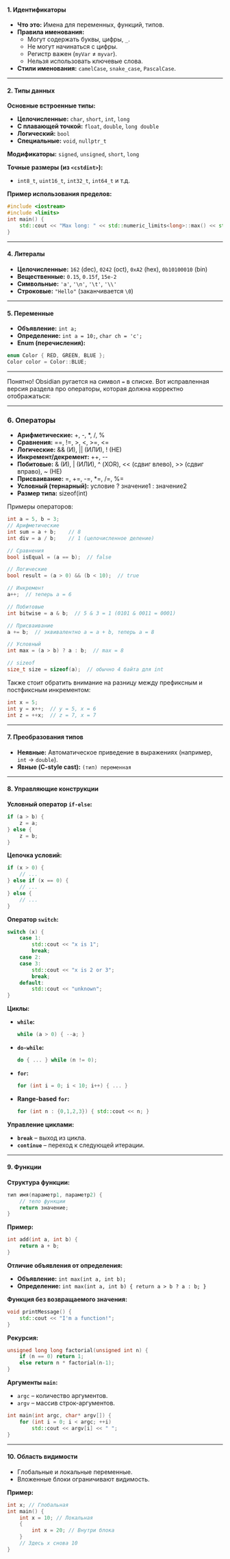 #### **1. Идентификаторы**
- **Что это:** Имена для переменных, функций, типов.
- **Правила именования:**
  - Могут содержать буквы, цифры, `_`.
  - Не могут начинаться с цифры.
  - Регистр важен (`myVar` ≠ `myvar`).
  - Нельзя использовать ключевые слова.
- **Стили именования:** `camelCase`, `snake_case`, `PascalCase`.

---

#### **2. Типы данных**
**Основные встроенные типы:**
- **Целочисленные:** `char`, `short`, `int`, `long`
- **С плавающей точкой:** `float`, `double`, `long double`
- **Логический:** `bool`
- **Специальные:** `void`, `nullptr_t`

**Модификаторы:** `signed`, `unsigned`, `short`, `long`

**Точные размеры (из `<cstdint>`):**
- `int8_t`, `uint16_t`, `int32_t`, `int64_t` и т.д.

**Пример использования пределов:**
```cpp
#include <iostream>
#include <limits>
int main() {
    std::cout << "Max long: " << std::numeric_limits<long>::max() << std::endl;
}
```

---

#### **4. Литералы**
- **Целочисленные:** `162` (dec), `0242` (oct), `0xA2` (hex), `0b10100010` (bin)
- **Вещественные:** `0.15`, `0.15f`, `15e-2`
- **Символьные:** `'a'`, `'\n'`, `'\t'`, `'\\'`
- **Строковые:** `"Hello"` (заканчивается `\0`)

---

#### **5. Переменные**
- **Объявление:** `int a;`
- **Определение:** `int a = 10;`, `char ch = 'c';`
- **Enum (перечисления):**
```cpp
enum Color { RED, GREEN, BLUE };
Color color = Color::BLUE;
```

---

Понятно! Obsidian ругается на символ `=` в списке. Вот исправленная версия раздела про операторы, которая должна корректно отображаться:

---

### **6. Операторы**

- **Арифметические:** +, -, *, /, %  
- **Сравнения:** \=\=, \!\=, >, <, >\=, <\=  
- **Логические:** && (И), || (ИЛИ), ! (НЕ)  
- **Инкремент/декремент:** ++, --  
- **Побитовые:** & (И), | (ИЛИ), ^ (XOR), << (сдвиг влево), >> (сдвиг вправо), ~ (НЕ)  
- **Присваивание:** \=, +\=, -\=, *\=, /\=, %\=  
- **Условный (тернарный):** условие ? значение1 : значение2  
- **Размер типа:** sizeof(int)

Примеры операторов:

```cpp
int a = 5, b = 3;
// Арифметические
int sum = a + b;    // 8
int div = a / b;    // 1 (целочисленное деление)

// Сравнения
bool isEqual = (a == b);  // false

// Логические
bool result = (a > 0) && (b < 10);  // true

// Инкремент
a++;  // теперь a = 6

// Побитовые
int bitwise = a & b;  // 5 & 3 = 1 (0101 & 0011 = 0001)

// Присваивание
a += b;  // эквивалентно a = a + b, теперь a = 8

// Условный
int max = (a > b) ? a : b;  // max = 8

// sizeof
size_t size = sizeof(a);  // обычно 4 байта для int
```

Также стоит обратить внимание на разницу между префиксным и постфиксным инкрементом:

```cpp
int x = 5;
int y = x++;  // y = 5, x = 6
int z = ++x;  // z = 7, x = 7
```

---
#### **7. Преобразования типов**
- **Неявные:** Автоматическое приведение в выражениях (например, `int` → `double`).
- **Явные (C-style cast):** `(тип) переменная`

---

#### **8. Управляющие конструкции**
**Условный оператор `if-else`:**
```cpp
if (a > b) {
    z = a;
} else {
    z = b;
}
```
**Цепочка условий:**
```cpp
if (x > 0) {
    // ...
} else if (x == 0) {
    // ...
} else {
    // ...
}
```

**Оператор `switch`:**
```cpp
switch (x) {
    case 1:
        std::cout << "x is 1";
        break;
    case 2:
    case 3:
        std::cout << "x is 2 or 3";
        break;
    default:
        std::cout << "unknown";
}
```

**Циклы:**
- **`while`:** 
  ```cpp
  while (a > 0) { --a; }
  ```
- **`do-while`:** 
  ```cpp
  do { ... } while (n != 0);
  ```
- **`for`:** 
  ```cpp
  for (int i = 0; i < 10; i++) { ... }
  ```
- **Range-based `for`:** 
  ```cpp
  for (int n : {0,1,2,3}) { std::cout << n; }
  ```

**Управление циклами:**
- **`break`** – выход из цикла.
- **`continue`** – переход к следующей итерации.

---

#### **9. Функции**
**Структура функции:**
```cpp
тип имя(параметр1, параметр2) {
    // тело функции
    return значение;
}
```

**Пример:**
```cpp
int add(int a, int b) {
    return a + b;
}
```

**Отличие объявления от определения:**
- **Объявление:** `int max(int a, int b);`
- **Определение:** `int max(int a, int b) { return a > b ? a : b; }`

**Функция без возвращаемого значения:**
```cpp
void printMessage() {
    std::cout << "I'm a function!";
}
```

**Рекурсия:**
```cpp
unsigned long long factorial(unsigned int n) {
    if (n == 0) return 1;
    else return n * factorial(n-1);
}
```

**Аргументы `main`:**
- `argc` – количество аргументов.
- `argv` – массив строк-аргументов.
```cpp
int main(int argc, char* argv[]) {
    for (int i = 0; i < argc; ++i)
        std::cout << argv[i] << " ";
}
```

---

#### **10. Область видимости**
- Глобальные и локальные переменные.
- Вложенные блоки ограничивают видимость.

**Пример:**
```cpp
int x; // Глобальная
int main() {
    int x = 10; // Локальная
    {
        int x = 20; // Внутри блока
    }
    // Здесь x снова 10
}
```
